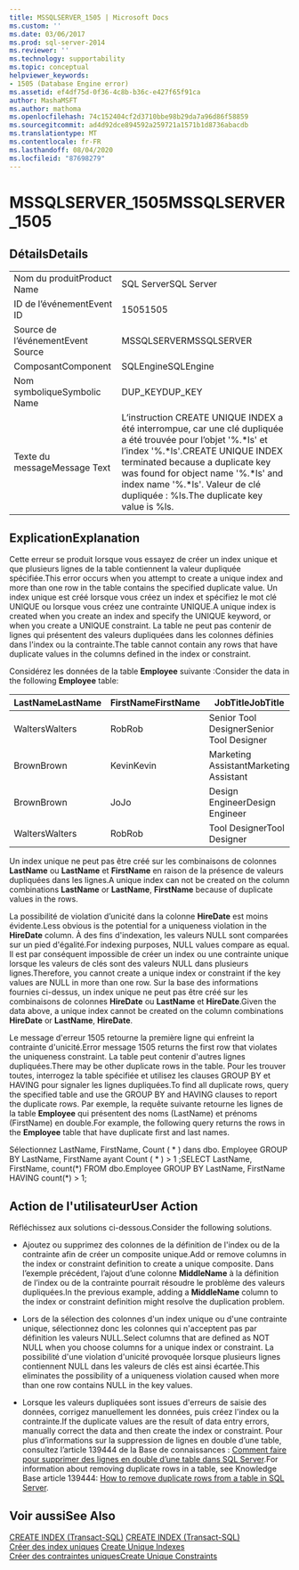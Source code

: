```yaml
---
title: MSSQLSERVER_1505 | Microsoft Docs
ms.custom: ''
ms.date: 03/06/2017
ms.prod: sql-server-2014
ms.reviewer: ''
ms.technology: supportability
ms.topic: conceptual
helpviewer_keywords:
- 1505 (Database Engine error)
ms.assetid: ef4df75d-0f36-4c8b-b36c-e427f65f91ca
author: MashaMSFT
ms.author: mathoma
ms.openlocfilehash: 74c152404cf2d3710bbe98b29da7a96d86f58859
ms.sourcegitcommit: ad4d92dce894592a259721a1571b1d8736abacdb
ms.translationtype: MT
ms.contentlocale: fr-FR
ms.lasthandoff: 08/04/2020
ms.locfileid: "87698279"
---
```

# <a name="mssqlserver_1505"></a><span data-ttu-id="8716c-102">MSSQLSERVER_1505</span><span class="sxs-lookup"><span data-stu-id="8716c-102">MSSQLSERVER_1505</span></span>
    
## <a name="details"></a><span data-ttu-id="8716c-103">Détails</span><span class="sxs-lookup"><span data-stu-id="8716c-103">Details</span></span>  
  
|||  
|-|-|  
|<span data-ttu-id="8716c-104">Nom du produit</span><span class="sxs-lookup"><span data-stu-id="8716c-104">Product Name</span></span>|<span data-ttu-id="8716c-105">SQL Server</span><span class="sxs-lookup"><span data-stu-id="8716c-105">SQL Server</span></span>|  
|<span data-ttu-id="8716c-106">ID de l’événement</span><span class="sxs-lookup"><span data-stu-id="8716c-106">Event ID</span></span>|<span data-ttu-id="8716c-107">1505</span><span class="sxs-lookup"><span data-stu-id="8716c-107">1505</span></span>|  
|<span data-ttu-id="8716c-108">Source de l’événement</span><span class="sxs-lookup"><span data-stu-id="8716c-108">Event Source</span></span>|<span data-ttu-id="8716c-109">MSSQLSERVER</span><span class="sxs-lookup"><span data-stu-id="8716c-109">MSSQLSERVER</span></span>|  
|<span data-ttu-id="8716c-110">Composant</span><span class="sxs-lookup"><span data-stu-id="8716c-110">Component</span></span>|<span data-ttu-id="8716c-111">SQLEngine</span><span class="sxs-lookup"><span data-stu-id="8716c-111">SQLEngine</span></span>|  
|<span data-ttu-id="8716c-112">Nom symbolique</span><span class="sxs-lookup"><span data-stu-id="8716c-112">Symbolic Name</span></span>|<span data-ttu-id="8716c-113">DUP_KEY</span><span class="sxs-lookup"><span data-stu-id="8716c-113">DUP_KEY</span></span>|  
|<span data-ttu-id="8716c-114">Texte du message</span><span class="sxs-lookup"><span data-stu-id="8716c-114">Message Text</span></span>|<span data-ttu-id="8716c-115">L’instruction CREATE UNIQUE INDEX a été interrompue, car une clé dupliquée a été trouvée pour l’objet '%.\*ls' et l’index '%.\*ls'.</span><span class="sxs-lookup"><span data-stu-id="8716c-115">CREATE UNIQUE INDEX terminated because a duplicate key was found for object name '%.\*ls' and index name '%.\*ls'.</span></span>  <span data-ttu-id="8716c-116">Valeur de clé dupliquée : %ls.</span><span class="sxs-lookup"><span data-stu-id="8716c-116">The duplicate key value is %ls.</span></span>|  
  
## <a name="explanation"></a><span data-ttu-id="8716c-117">Explication</span><span class="sxs-lookup"><span data-stu-id="8716c-117">Explanation</span></span>  
 <span data-ttu-id="8716c-118">Cette erreur se produit lorsque vous essayez de créer un index unique et que plusieurs lignes de la table contiennent la valeur dupliquée spécifiée.</span><span class="sxs-lookup"><span data-stu-id="8716c-118">This error occurs when you attempt to create a unique index and more than one row in the table contains the specified duplicate value.</span></span> <span data-ttu-id="8716c-119">Un index unique est créé lorsque vous créez un index et spécifiez le mot clé UNIQUE ou lorsque vous créez une contrainte UNIQUE.</span><span class="sxs-lookup"><span data-stu-id="8716c-119">A unique index is created when you create an index and specify the UNIQUE keyword, or when you create a UNIQUE constraint.</span></span> <span data-ttu-id="8716c-120">La table ne peut pas contenir de lignes qui présentent des valeurs dupliquées dans les colonnes définies dans l'index ou la contrainte.</span><span class="sxs-lookup"><span data-stu-id="8716c-120">The table cannot contain any rows that have duplicate values in the columns defined in the index or constraint.</span></span>  
  
 <span data-ttu-id="8716c-121">Considérez les données de la table **Employee** suivante :</span><span class="sxs-lookup"><span data-stu-id="8716c-121">Consider the data in the following **Employee** table:</span></span>  
  
|<span data-ttu-id="8716c-122">LastName</span><span class="sxs-lookup"><span data-stu-id="8716c-122">LastName</span></span>|<span data-ttu-id="8716c-123">FirstName</span><span class="sxs-lookup"><span data-stu-id="8716c-123">FirstName</span></span>|<span data-ttu-id="8716c-124">JobTitle</span><span class="sxs-lookup"><span data-stu-id="8716c-124">JobTitle</span></span>|<span data-ttu-id="8716c-125">HireDate</span><span class="sxs-lookup"><span data-stu-id="8716c-125">HireDate</span></span>|  
|--------------|---------------|--------------|--------------|  
|<span data-ttu-id="8716c-126">Walters</span><span class="sxs-lookup"><span data-stu-id="8716c-126">Walters</span></span>|<span data-ttu-id="8716c-127">Rob</span><span class="sxs-lookup"><span data-stu-id="8716c-127">Rob</span></span>|<span data-ttu-id="8716c-128">Senior Tool Designer</span><span class="sxs-lookup"><span data-stu-id="8716c-128">Senior Tool Designer</span></span>|<span data-ttu-id="8716c-129">2004-11-19</span><span class="sxs-lookup"><span data-stu-id="8716c-129">2004-11-19</span></span>|  
|<span data-ttu-id="8716c-130">Brown</span><span class="sxs-lookup"><span data-stu-id="8716c-130">Brown</span></span>|<span data-ttu-id="8716c-131">Kevin</span><span class="sxs-lookup"><span data-stu-id="8716c-131">Kevin</span></span>|<span data-ttu-id="8716c-132">Marketing Assistant</span><span class="sxs-lookup"><span data-stu-id="8716c-132">Marketing Assistant</span></span>|<span data-ttu-id="8716c-133">NULL</span><span class="sxs-lookup"><span data-stu-id="8716c-133">NULL</span></span>|  
|<span data-ttu-id="8716c-134">Brown</span><span class="sxs-lookup"><span data-stu-id="8716c-134">Brown</span></span>|<span data-ttu-id="8716c-135">Jo</span><span class="sxs-lookup"><span data-stu-id="8716c-135">Jo</span></span>|<span data-ttu-id="8716c-136">Design Engineer</span><span class="sxs-lookup"><span data-stu-id="8716c-136">Design Engineer</span></span>|<span data-ttu-id="8716c-137">NULL</span><span class="sxs-lookup"><span data-stu-id="8716c-137">NULL</span></span>|  
|<span data-ttu-id="8716c-138">Walters</span><span class="sxs-lookup"><span data-stu-id="8716c-138">Walters</span></span>|<span data-ttu-id="8716c-139">Rob</span><span class="sxs-lookup"><span data-stu-id="8716c-139">Rob</span></span>|<span data-ttu-id="8716c-140">Tool Designer</span><span class="sxs-lookup"><span data-stu-id="8716c-140">Tool Designer</span></span>|<span data-ttu-id="8716c-141">2001-08-09</span><span class="sxs-lookup"><span data-stu-id="8716c-141">2001-08-09</span></span>|  
  
 <span data-ttu-id="8716c-142">Un index unique ne peut pas être créé sur les combinaisons de colonnes **LastName** ou **LastName** et **FirstName** en raison de la présence de valeurs dupliquées dans les lignes.</span><span class="sxs-lookup"><span data-stu-id="8716c-142">A unique index can not be created on the column combinations **LastName** or **LastName**, **FirstName** because of duplicate values in the rows.</span></span>  
  
 <span data-ttu-id="8716c-143">La possibilité de violation d’unicité dans la colonne **HireDate** est moins évidente.</span><span class="sxs-lookup"><span data-stu-id="8716c-143">Less obvious is the potential for a uniqueness violation in the **HireDate** column.</span></span> <span data-ttu-id="8716c-144">À des fins d'indexation, les valeurs NULL sont comparées sur un pied d'égalité.</span><span class="sxs-lookup"><span data-stu-id="8716c-144">For indexing purposes, NULL values compare as equal.</span></span> <span data-ttu-id="8716c-145">Il est par conséquent impossible de créer un index ou une contrainte unique lorsque les valeurs de clés sont des valeurs NULL dans plusieurs lignes.</span><span class="sxs-lookup"><span data-stu-id="8716c-145">Therefore, you cannot create a unique index or constraint if the key values are NULL in more than one row.</span></span> <span data-ttu-id="8716c-146">Sur la base des informations fournies ci-dessus, un index unique ne peut pas être créé sur les combinaisons de colonnes **HireDate** ou **LastName** et **HireDate**.</span><span class="sxs-lookup"><span data-stu-id="8716c-146">Given the data above, a unique index cannot be created on the column combinations **HireDate** or **LastName**, **HireDate**.</span></span>  
  
 <span data-ttu-id="8716c-147">Le message d'erreur 1505 retourne la première ligne qui enfreint la contrainte d'unicité.</span><span class="sxs-lookup"><span data-stu-id="8716c-147">Error message 1505 returns the first row that violates the uniqueness constraint.</span></span> <span data-ttu-id="8716c-148">La table peut contenir d'autres lignes dupliquées.</span><span class="sxs-lookup"><span data-stu-id="8716c-148">There may be other duplicate rows in the table.</span></span> <span data-ttu-id="8716c-149">Pour les trouver toutes, interrogez la table spécifiée et utilisez les clauses GROUP BY et HAVING pour signaler les lignes dupliquées.</span><span class="sxs-lookup"><span data-stu-id="8716c-149">To find all duplicate rows, query the specified table and use the GROUP BY and HAVING clauses to report the duplicate rows.</span></span> <span data-ttu-id="8716c-150">Par exemple, la requête suivante retourne les lignes de la table **Employee** qui présentent des noms (LastName) et prénoms (FirstName) en double.</span><span class="sxs-lookup"><span data-stu-id="8716c-150">For example, the following query returns the rows in the **Employee** table that have duplicate first and last names.</span></span>  
  
 <span data-ttu-id="8716c-151">Sélectionnez LastName, FirstName, Count ( \* ) dans dbo. Employee GROUP BY LastName, FirstName ayant Count ( \* ) > 1 ;</span><span class="sxs-lookup"><span data-stu-id="8716c-151">SELECT LastName, FirstName, count(\*) FROM dbo.Employee GROUP BY LastName, FirstName HAVING count(\*) > 1;</span></span>  
  
## <a name="user-action"></a><span data-ttu-id="8716c-152">Action de l'utilisateur</span><span class="sxs-lookup"><span data-stu-id="8716c-152">User Action</span></span>  
 <span data-ttu-id="8716c-153">Réfléchissez aux solutions ci-dessous.</span><span class="sxs-lookup"><span data-stu-id="8716c-153">Consider the following solutions.</span></span>  
  
-   <span data-ttu-id="8716c-154">Ajoutez ou supprimez des colonnes de la définition de l'index ou de la contrainte afin de créer un composite unique.</span><span class="sxs-lookup"><span data-stu-id="8716c-154">Add or remove columns in the index or constraint definition to create a unique composite.</span></span> <span data-ttu-id="8716c-155">Dans l’exemple précédent, l’ajout d’une colonne **MiddleName** à la définition de l’index ou de la contrainte pourrait résoudre le problème des valeurs dupliquées.</span><span class="sxs-lookup"><span data-stu-id="8716c-155">In the previous example, adding a **MiddleName** column to the index or constraint definition might resolve the duplication problem.</span></span>  
  
-   <span data-ttu-id="8716c-156">Lors de la sélection des colonnes d'un index unique ou d'une contrainte unique, sélectionnez donc les colonnes qui n'acceptent pas par définition les valeurs NULL.</span><span class="sxs-lookup"><span data-stu-id="8716c-156">Select columns that are defined as NOT NULL when you choose columns for a unique index or constraint.</span></span> <span data-ttu-id="8716c-157">La possibilité d'une violation d'unicité provoquée lorsque plusieurs lignes contiennent NULL dans les valeurs de clés est ainsi écartée.</span><span class="sxs-lookup"><span data-stu-id="8716c-157">This eliminates the possibility of a uniqueness violation caused when more than one row contains NULL in the key values.</span></span>  
  
-   <span data-ttu-id="8716c-158">Lorsque les valeurs dupliquées sont issues d'erreurs de saisie des données, corrigez manuellement les données, puis créez l'index ou la contrainte.</span><span class="sxs-lookup"><span data-stu-id="8716c-158">If the duplicate values are the result of data entry errors, manually correct the data and then create the index or constraint.</span></span> <span data-ttu-id="8716c-159">Pour plus d’informations sur la suppression de lignes en double d’une table, consultez l’article 139444 de la Base de connaissances : [Comment faire pour supprimer des lignes en double d’une table dans SQL Server](https://support.microsoft.com/kb/139444).</span><span class="sxs-lookup"><span data-stu-id="8716c-159">For information about removing duplicate rows in a table, see Knowledge Base article 139444: [How to remove duplicate rows from a table in SQL Server](https://support.microsoft.com/kb/139444).</span></span>  
  
## <a name="see-also"></a><span data-ttu-id="8716c-160">Voir aussi</span><span class="sxs-lookup"><span data-stu-id="8716c-160">See Also</span></span>  
 <span data-ttu-id="8716c-161">[CREATE INDEX &#40;Transact-SQL&#41;](/sql/t-sql/statements/create-index-transact-sql) </span><span class="sxs-lookup"><span data-stu-id="8716c-161">[CREATE INDEX &#40;Transact-SQL&#41;](/sql/t-sql/statements/create-index-transact-sql) </span></span>  
 <span data-ttu-id="8716c-162">[Créer des index uniques](../indexes/indexes.md) </span><span class="sxs-lookup"><span data-stu-id="8716c-162">[Create Unique Indexes](../indexes/indexes.md) </span></span>  
 [<span data-ttu-id="8716c-163">Créer des contraintes uniques</span><span class="sxs-lookup"><span data-stu-id="8716c-163">Create Unique Constraints</span></span>](../tables/create-unique-constraints.md)  
  
  
